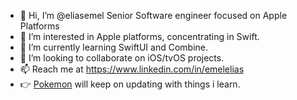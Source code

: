 - 👋 Hi, I’m @eliasemel Senior Software engineer focused on Apple Platforms
- 👀 I’m interested in Apple platforms, concentrating in Swift.
- 🌱 I’m currently learning SwiftUI and Combine.
- 💞️ I’m looking to collaborate on iOS/tvOS projects.
- 📫 Reach me at https://www.linkedin.com/in/emelelias
- :point_right: [Pokemon](https://github.com/eliasemel/Pokemon) will keep on updating with things i learn.

<!---
eliasemel/eliasemel is a ✨ special ✨ repository because its `README.md` (this file) appears on your GitHub profile.
You can click the Preview link to take a look at your changes.
--->
